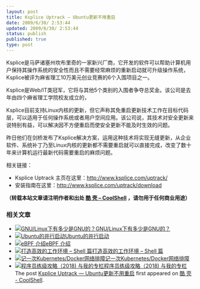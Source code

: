 ```yaml
---
layout: post
title: Ksplice Uptrack — Ubuntu更新不用重启
date: 2009/6/30/ 2:53:44
updated: 2009/6/30/ 2:53:44
status: publish
published: true
type: post
---
```


Ksplice是马萨诸塞州坎布里奇的一家新兴厂商，它开发的软件可以帮助计算机用户保持其操作系统的安全性而且不需要经常麻烦的重新启动就可升级操作系统，Ksplice被评为麻省理工10万美元创业竞赛的6个入围项目之一。


Ksplice是Web/IT类冠军，它将与其他5个类别的入围者争夺总奖金。该公司是去年由四个麻省理工学院校友成立的，


Ksplice目前支持Linux内核的更新，但它声称其免重启更新技术工作在目标代码层，可以适用于任何操作系统或者用户空间应用。该公司说，其技术对安全更新来说特别有益，可以解决因不方便重启而使安全更新不能及时生效的问题。


昨日他们在剑桥发布了Ksplice解决方案，运用这种技术将实现无缝更新，从企业软件、系统补丁乃至Linux内核的更新都不需要重启就可以直接完成，改变了数十年来计算机运行最新代码需要重启的麻烦问题。


相关链接：


* Ksplice Uptrack 主页在这里：<http://www.ksplice.com/uptrack/>
* 安装指南在这里：<http://www.ksplice.com/uptrack/download>




**（转载本站文章请注明作者和出处 [酷 壳 – CoolShell](https://coolshell.cn/) ，请勿用于任何商业用途）**



### 相关文章

* [![GNU/Linux下有多少是GNU的？](https://coolshell.cn/wp-content/uploads/2011/06/GNUTotalSplit-150x150.png)](https://coolshell.cn/articles/4826.html)[GNU/Linux下有多少是GNU的？](https://coolshell.cn/articles/4826.html)
* [![Ubuntu的并行启动](https://coolshell.cn/wp-content/plugins/wordpress-23-related-posts-plugin/static/thumbs/30.jpg)](https://coolshell.cn/articles/501.html)[Ubuntu的并行启动](https://coolshell.cn/articles/501.html)
* [![eBPF 介绍](https://coolshell.cn/wp-content/uploads/2022/12/eBPF-150x150.jpeg)](https://coolshell.cn/articles/22320.html)[eBPF 介绍](https://coolshell.cn/articles/22320.html)
* [![打造高效的工作环境 – Shell 篇](https://coolshell.cn/wp-content/uploads/2019/03/linux.ninja_-150x150.png)](https://coolshell.cn/articles/19219.html)[打造高效的工作环境 – Shell 篇](https://coolshell.cn/articles/19219.html)
* [![记一次Kubernetes/Docker网络排障](https://coolshell.cn/wp-content/uploads/2018/12/docker-networking-1-150x150.png)](https://coolshell.cn/articles/18654.html)[记一次Kubernetes/Docker网络排障](https://coolshell.cn/articles/18654.html)
* [![程序员练级攻略（2018)  与我的专栏](https://coolshell.cn/wp-content/uploads/2018/05/300x262-150x150.jpg)](https://coolshell.cn/articles/18360.html)[程序员练级攻略（2018) 与我的专栏](https://coolshell.cn/articles/18360.html)
The post [Ksplice Uptrack — Ubuntu更新不用重启](https://coolshell.cn/articles/1097.html) first appeared on [酷 壳 - CoolShell](https://coolshell.cn).